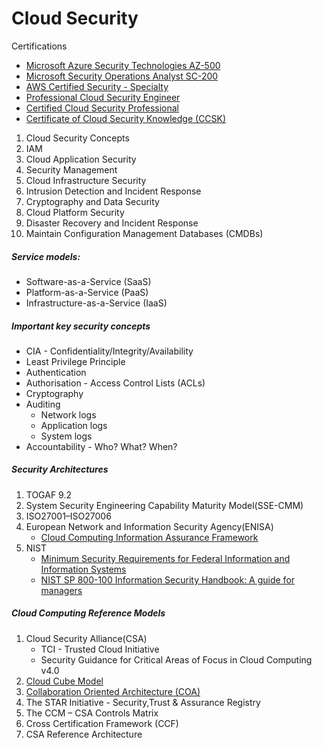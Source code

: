 # Cloud Security

Certifications
- [Microsoft Azure Security Technologies AZ-500](https://learn.microsoft.com/en-us/certifications/exams/az-500)
- [Microsoft Security Operations Analyst SC-200](https://learn.microsoft.com/en-us/certifications/exams/sc-200)
- [AWS Certified Security - Specialty](https://aws.amazon.com/certification/certified-security-specialty/)
- [Professional Cloud Security Engineer](https://cloud.google.com/certification/cloud-security-engineer)
- [Certified Cloud Security Professional](https://www.isc2.org/Certifications/CCSP)
- [Certificate of Cloud Security Knowledge (CCSK)](https://cloudsecurityalliance.org/education/ccsk/)

1. Cloud Security Concepts
2. IAM
3. Cloud Application Security
4. Security Management
5. Cloud Infrastructure Security
6. Intrusion Detection and Incident Response
7. Cryptography and Data Security
8. Cloud Platform Security
9. Disaster Recovery and Incident Response
10. Maintain Configuration Management Databases (CMDBs)

##### Service models:
- Software-as-a-Service (SaaS)
- Platform-as-a-Service (PaaS)
- Infrastructure-as-a-Service (IaaS)

##### Important key security concepts
- CIA - Confidentiality/Integrity/Availability
- Least Privilege Principle
- Authentication
- Authorisation - Access Control Lists (ACLs)
- Cryptography
- Auditing
    - Network logs
    - Application logs
    - System logs
- Accountability - Who? What? When?

##### Security Architectures
1. TOGAF 9.2
2. System Security Engineering Capability Maturity Model(SSE-CMM)
3. ISO27001–ISO27006
4.  European Network and Information Security Agency(ENISA)
    - [Cloud Computing Information Assurance Framework](https://www.enisa.europa.eu/publications/cloud-computing-information-assurance-framework)
5. NIST
    - [Minimum Security Requirements for Federal Information and Information Systems](https://csrc.nist.gov/publications/detail/fips/200/final)
    - [NIST SP 800-100 Information Security Handbook: A guide for managers](https://nvlpubs.nist.gov/nistpubs/legacy/sp/nistspecialpublication800-100.pdf) 

##### Cloud Computing Reference Models
1. Cloud Security Alliance(CSA)
    - TCI - Trusted Cloud Initiative
    - Security Guidance for Critical Areas of Focus in Cloud Computing v4.0
2. [Cloud Cube Model](https://collaboration.opengroup.org/jericho/cloud_cube_model_v1.0.pdf)
3. [Collaboration Oriented Architecture (COA)](https://collaboration.opengroup.org/jericho/COA_v2.0.pdf)
4. The STAR Initiative - Security,Trust & Assurance Registry
5. The CCM – CSA Controls Matrix
6. Cross Certification Framework (CCF)
7. CSA Reference Architecture
